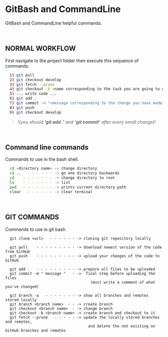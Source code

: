 # GitBash and CommandLine

GitBash and CommandLine helpful commands.

&nbsp;

## NORMAL WORKFLOW 

First navigate to the project folder then execute this sequence of commands.


```bash
  1) git pull
  2) git checkout develop
  3) git fetch --prune
  4) git checkout -b <name corresponding to the task you are going to working on>
  5) ... write code ...
  6) git add .
  7) git commit -m "<message corresponding to the change you have made>"
  8) git push
  9) git checkout develop
```
>*!(you should ***'git add .'*** and ***'git commit'*** after every small change)!*

&nbsp;

## Command line commands
Commands to use in the bash shell.

```bash
  cd <directory name> -> change directory
  cd ..   - - - - - - -> go one directory backwards
  cd    - - - - - - - -> change directory to root
  ls    - - - - - - - -> list
  pwd   - - - - - - - -> prints current directory path
  clear   - - - - - - -> clear terminal
```

&nbsp;

## GIT COMMANDS
Commands to use in git bash.

```console
  git clone <url>   - - - - - - -> cloning git repository locally

  git pull    - - - - - - - - - -> download newest version of the code from GitHub
  git push    - - - - - - - - - -> upload your changes of the code to GitHub

  git add .   - - - - - - - - - -> prepare all files to be uploaded
  git commit -m " message "   - ->  final step before uploading the files 
                                      (must write a comment of what you've changed)

  git branch -a   - - - - - - - -> show all branches and remotes stored locally
  git branch <branch name>  - - -> create branch
  git checkout <branch name>  - -> change branch
  git checkout -b <branch name> -> create branch and checkout to it
  git fetch --prune   - - - - - -> update the locally stored branches and remotes,
                                     and delete the not existing on GitHub branches and remotes
```
